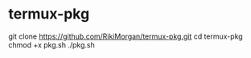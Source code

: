 # termux-pkg
git clone https://github.com/RikiMorgan/termux-pkg.git
cd termux-pkg
chmod +x pkg.sh
./pkg.sh
